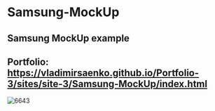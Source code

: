 # Samsung-MockUp

## Samsung MockUp example

## Portfolio: https://vladimirsaenko.github.io/Portfolio-3/sites/site-3/Samsung-MockUp/index.html

![6643](https://user-images.githubusercontent.com/56477695/118874472-a1707e80-b8f3-11eb-862b-a67dbed6d1cb.png)
